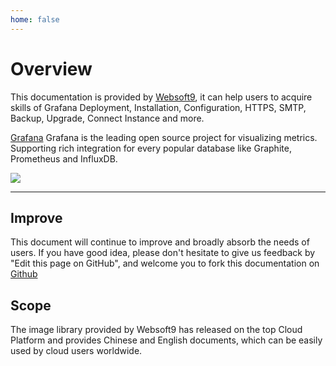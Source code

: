 ```yaml
---
home: false
---
```


# Overview

This documentation is provided by [Websoft9](https://www.websoft9.com/), it can help users to acquire skills of Grafana Deployment, Installation, Configuration, HTTPS, SMTP, Backup, Upgrade, Connect Instance and more.

[Grafana](https://github.com/grafana/grafana) Grafana is the leading open source project for visualizing metrics. Supporting rich integration for every popular database like Graphite, Prometheus and InfluxDB.

![](https://libs.websoft9.com/Websoft9/DocsPicture/en/grafana/grafana-dashboardui.png)

---

## Improve

This document will continue to improve and broadly absorb the needs of users. If you have good idea, please don't hesitate to give us feedback by "Edit this page on GitHub", and welcome you to fork this documentation on [Github](https://github.com/Websoft9/ansible-grafana)

## Scope

The image library provided by Websoft9 has released on the top Cloud Platform and provides Chinese and English documents, which can be easily used by cloud users worldwide.